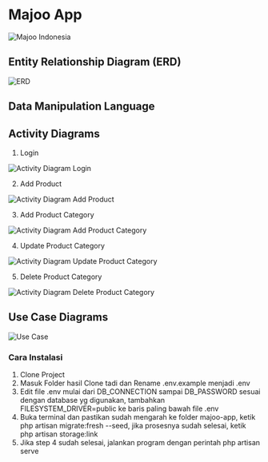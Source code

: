 # Majoo App

![Majoo Indonesia](https://user-images.githubusercontent.com/91459125/142714473-e2370762-eba2-4faa-bed0-f99970e7d7a9.png)

## Entity Relationship Diagram (ERD)

![ERD](https://user-images.githubusercontent.com/91459125/142714174-418830ba-37a7-42c4-bc07-90564c487132.jpg)

## Data Manipulation Language


## Activity Diagrams

1. Login

![Activity Diagram Login](https://user-images.githubusercontent.com/91459125/142714197-46af5e84-5fee-4bd3-b416-5fe14ab31a70.jpg)

2. Add Product

![Activity Diagram Add Product](https://user-images.githubusercontent.com/91459125/142714304-33bdf9a4-10ef-41f6-91be-11d90b187ce2.jpg)

3. Add Product Category

![Activity Diagram Add Product Category](https://user-images.githubusercontent.com/91459125/142714313-1f23bf13-1935-490a-a990-8dc1cfd82256.jpg)

4. Update Product Category

![Activity Diagram Update Product Category](https://user-images.githubusercontent.com/91459125/142714319-e1d21710-f44f-4afe-92d4-4e32137c9674.jpg)

5. Delete Product Category

![Activity Diagram Delete Product Category](https://user-images.githubusercontent.com/91459125/142714322-2fac6fb3-f045-4ea3-b04a-a8cebc053128.jpg)

## Use Case Diagrams

![Use Case](https://user-images.githubusercontent.com/91459125/142714373-903eea81-8f9d-4c6d-9098-9a4a64c25a68.jpg)

### Cara Instalasi

1. Clone Project
2. Masuk Folder hasil Clone tadi dan Rename .env.example menjadi .env
3. Edit file .env mulai dari DB_CONNECTION sampai DB_PASSWORD sesuai dengan database yg digunakan, tambahkan FILESYSTEM_DRIVER=public ke baris paling bawah file .env
4. Buka terminal dan pastikan sudah mengarah ke folder majoo-app, ketik php artisan migrate:fresh --seed, jika prosesnya sudah selesai, ketik php artisan storage:link
5. Jika step 4 sudah selesai, jalankan program dengan perintah php artisan serve
